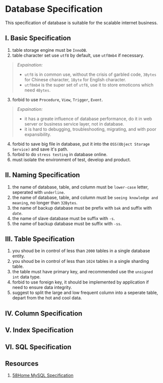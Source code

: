 # **Database Specification**
This specification of database is suitable for the scalable internet business.

## I. Basic Specification
1. table storage engine must be `InnoDB`.
2. table character set use `utf8` by default, use `utf8mb4` if necessary.
> *Expaination:*
> - `utf8` is in common use, without the crisis of garbled code, `3Bytes` for Chinese character, `1Byte` for English character.
> - `utf8mb4` is the super set of `utf8`, use it to store emoticons which need `4Bytes`.
3. forbid to use `Procedure`, `View`, `Trigger`, `Event`.
> *Expaination:*
> - it has a greate influence of database performance, do it in web server or business service layer, not in database.
> - it is hard to debugging, troubleshooting, migrating, and with poor expansibility.
4. forbid to save big file in database, put it into the `OSS(Object Storage Service)` and save it's path.
5. forbid to do `stress testing` in database online.
6. must isolate the environment of test, develop and product.

## II. Naming Specification
1. the name of database, table, and column must be `lower-case` letter, seperated with `underline`.
2. the name of database, table, and column must be `seeing knowledge and meaning`, no longer than `32Bytes`.
3. the name of backup database must be prefix with `bak` and suffix with *`date`*.
4. the name of slave database must be suffix with `-s`.
5. the name of backup database must be suffix with `-ss`.

## III. Table Specification
1. you shoud be in control of less than `2000` tables in a single database entity.
2. you shoud be in control of less than `1024` tables in a single sharding table.
3. the table must have primary key, and recommended use the `unsigned int` data type.
4. forbid to use foreign key, it should be implemented by application if need to ensure data integrity.
5. suggest to split the large and low frequent column into a seperate table, depart from the hot and cool data.

## IV. Column Specification


## V. Index Specification

## VI. SQL Specification

## Resources
1. [58Home MySQL Specification](https://mp.weixin.qq.com/s/YfCORbcCX1hymXBCrZbAZg)
